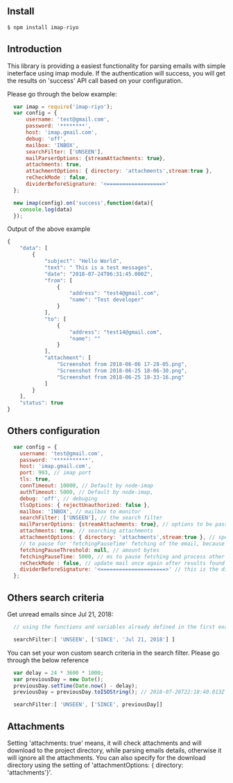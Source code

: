 ## Install
```js
$ npm install imap-riyo
```
## Introduction
This library is providing a easiest functionality for parsing emails with simple ineterface using imap module. If the authentication will success, you will get the results on 'success' API call based on your configuration.


Please go through the below example:

```js
  var imap = require('imap-riyo');
  var config = {
      username: 'test@gmail.com',
      password: '********',
      host: 'imap.gmail.com',
      debug: 'off',
      mailbox: 'INBOX', 
      searchFilter: ['UNSEEN'],
      mailParserOptions: {streamAttachments: true},
      attachments: true,
      attachmentOptions: { directory: 'attachments',stream:true },
      reCheckMode : false,
      dividerBeforeSignature: '<==================>'
  };

  new imap(config).on('success',function(data){
    console.log(data)
  });
```

Output of the above example
```js
{
    "data": [
        {
            "subject": "Hello World",
            "text": " This is a test messages",
            "date": "2018-07-24T06:31:45.000Z",
            "from": [
                {
                    "address": "test4@gmail.com",
                    "name": "Test developer"
                }
            ],
            "to": [
                {
                    "address": "test14@gmail.com",
                    "name": ""
                }
            ],
            "attachment": [
                "Screenshot from 2018-06-06 17-28-05.png",
                "Screenshot from 2018-06-25 18-06-30.png",
                "Screenshot from 2018-06-25 18-33-16.png"
            ]
        }
    ],
    "status": true
}
```

## Others configuration

```js
  var config = {
    username: 'test@gmail.com',
    password: '***********',
    host: 'imap.gmail.com',
    port: 993, // imap port
    tls: true,
    connTimeout: 10000, // Default by node-imap
    authTimeout: 5000, // Default by node-imap,
    debug: 'off', // debuging
    tlsOptions: { rejectUnauthorized: false },
    mailbox: 'INBOX', // mailbox to monitor
    searchFilter: ['UNSEEN'], // the search filter
    mailParserOptions: {streamAttachments: true}, // options to be passed to mailParser lib.
    attachments: true, // searching attachments
    attachmentOptions: { directory: 'attachments',stream:true }, // specify a download directory for attachments, otherwise it will create a directory with the name of 'attachments' in the project directory, if 'attachments:true'
    // to pause for 'fetchingPauseTime' fetching of the email, because it 'hangs' your app
    fetchingPauseThreshold: null, // amount bytes
    fetchingPauseTime: 5000, // ms to pause fetching and process other requests,
    reCheckMode : false, // update mail once again after results found
    dividerBeforeSignature: '<=====================>' // this is the divider, means that discard everything below after this symbol.
  };
```

## Others search criteria

Get unread emails since Jul 21, 2018:

```js
  // using the functions and variables already defined in the first example ..

  searchFilter:[ 'UNSEEN', ['SINCE', 'Jul 21, 2018'] ]

```
You can set your won custom search criteria in the search filter. Please go through the below reference

```js
  var delay = 24 * 3600 * 1000;
  var previousDay = new Date();
  previousDay.setTime(Date.now() - delay);
  previousDay = previousDay.toISOString(); // 2018-07-20T22:18:40.013Z

  searchFilter:[ 'UNSEEN', ['SINCE', previousDay]]
```

## Attachments

Setting 'attachments: true' means, it will check attachments and will download to the project directory, while parsing emails details, otherwise it will ignore all the attachments. You can also specify for the download directory using the setting of 'attachmentOptions: { directory: 'attachments'}'.
